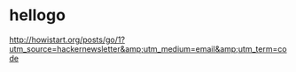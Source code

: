 hellogo
=======

http://howistart.org/posts/go/1?utm_source=hackernewsletter&amp;utm_medium=email&amp;utm_term=code

